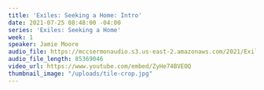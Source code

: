 ```yaml
---
title: 'Exiles: Seeking a Home: Intro'
date: 2021-07-25 08:48:00 -04:00
series: 'Exiles: Seeking a Home'
week: 1
speaker: Jamie Moore
audio_file: https://mccsermonaudio.s3.us-east-2.amazonaws.com/2021/Exiles/Exiles+Week+1.mp3
audio_file_length: 85369046
video_url: https://www.youtube.com/embed/ZyHe74BVEOQ
thumbnail_image: "/uploads/tile-crop.jpg"
---
```


